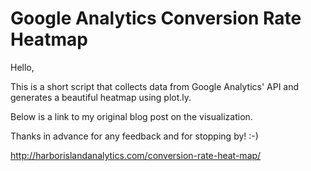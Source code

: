 Google Analytics Conversion Rate Heatmap
==============

Hello,

This is a short script that collects data from Google Analytics' API and generates a beautiful heatmap using plot.ly.

Below is a link to my original blog post on the visualization.

Thanks in advance for any feedback and for stopping by! :-)

http://harborislandanalytics.com/conversion-rate-heat-map/